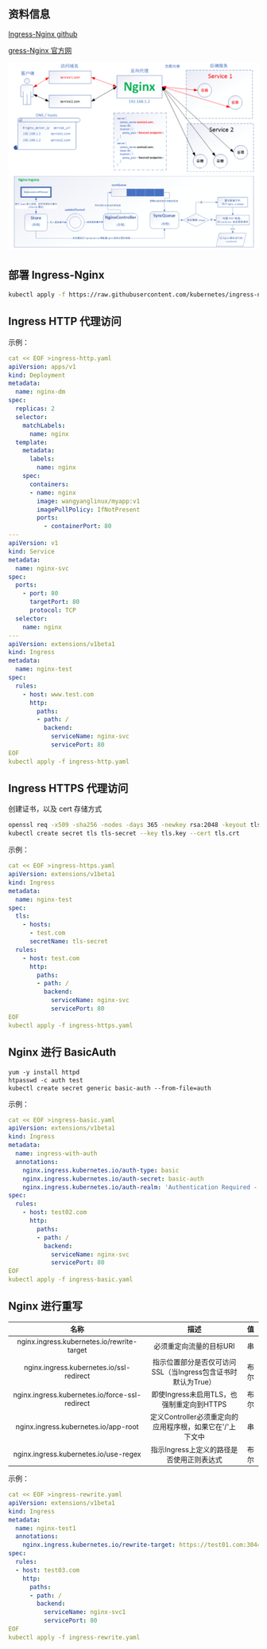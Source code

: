 ## 资料信息

[Ingress-Nginx github](https://github.com/kubernetes/ingress-nginxIn)

[gress-Nginx 官方网](https://kubernetes.github.io/ingress-nginx/)

![ingress](https://raw.githubusercontent.com/wzxmt/images/master/img/image-nginx1.png)

## 部署 Ingress-Nginx

```bash
kubectl apply -f https://raw.githubusercontent.com/kubernetes/ingress-nginx/master/deploy/static/provider/baremetal/deploy.yaml
```

## Ingress HTTP 代理访问

示例：

```yaml
cat << EOF >ingress-http.yaml
apiVersion: apps/v1
kind: Deployment
metadata:
  name: nginx-dm
spec:
  replicas: 2
  selector:
    matchLabels:
      name: nginx
  template:
    metadata:
      labels:
        name: nginx
    spec:
      containers:
      - name: nginx
        image: wangyanglinux/myapp:v1
        imagePullPolicy: IfNotPresent
        ports:
          - containerPort: 80
---
apiVersion: v1
kind: Service
metadata:  
  name: nginx-svc
spec:  
  ports:    
    - port: 80      
      targetPort: 80      
      protocol: TCP  
  selector:    
    name: nginx
---
apiVersion: extensions/v1beta1
kind: Ingress
metadata:  
  name: nginx-test
spec:  
  rules:    
    - host: www.test.com      
      http:        
        paths:        
        - path: /          
          backend:            
            serviceName: nginx-svc            
            servicePort: 80
EOF
kubectl apply -f ingress-http.yaml
```

## Ingress  HTTPS 代理访问

创建证书，以及 cert 存储方式

```bash
openssl req -x509 -sha256 -nodes -days 365 -newkey rsa:2048 -keyout tls.key -out tls.crt -subj "/CN=nginxsvc/O=nginxsvc"
kubectl create secret tls tls-secret --key tls.key --cert tls.crt
```

示例：

```yaml
cat << EOF >ingress-https.yaml
apiVersion: extensions/v1beta1
kind: Ingress
metadata:  
  name: nginx-test
spec:  
  tls:    
    - hosts:      
      - test.com      
      secretName: tls-secret  
  rules:    
    - host: test.com      
      http:        
        paths:        
        - path: /          
          backend:            
            serviceName: nginx-svc            
            servicePort: 80
EOF
kubectl apply -f ingress-https.yaml
```

## Nginx 进行 BasicAuth

```
yum -y install httpd
htpasswd -c auth test
kubectl create secret generic basic-auth --from-file=auth
```

示例：

```yaml
cat << EOF >ingress-basic.yaml
apiVersion: extensions/v1beta1
kind: Ingress
metadata:  
  name: ingress-with-auth  
  annotations:    
    nginx.ingress.kubernetes.io/auth-type: basic    
    nginx.ingress.kubernetes.io/auth-secret: basic-auth    
    nginx.ingress.kubernetes.io/auth-realm: 'Authentication Required - test'
spec:  
  rules:  
    - host: test02.com    
      http:      
        paths:      
        - path: /        
          backend:          
            serviceName: nginx-svc          
            servicePort: 80
EOF
kubectl apply -f ingress-basic.yaml
```

## Nginx 进行重写

|                      名称                      |                             描述                             |  值  |
| :--------------------------------------------: | :----------------------------------------------------------: | :--: |
|   nginx.ingress.kubernetes.io/rewrite-target   |                   必须重定向流量的目标URI                    |  串  |
|    nginx.ingress.kubernetes.io/ssl-redirect    | 指示位置部分是否仅可访问SSL（当Ingress包含证书时默认为True） | 布尔 |
| nginx.ingress.kubernetes.io/force-ssl-redirect |          即使Ingress未启用TLS，也强制重定向到HTTPS           | 布尔 |
|      nginx.ingress.kubernetes.io/app-root      |  定义Controller必须重定向的应用程序根，如果它在'/'上下文中   |  串  |
|     nginx.ingress.kubernetes.io/use-regex      |          指示Ingress上定义的路径是否使用正则表达式           | 布尔 |

示例：
```yaml
cat << EOF >ingress-rewrite.yaml
apiVersion: extensions/v1beta1
kind: Ingress
metadata:  
  name: nginx-test1  
  annotations:    
    nginx.ingress.kubernetes.io/rewrite-target: https://test01.com:30443
spec:  
  rules:  
  - host: test03.com
    http:
      paths:      
      - path: /        
        backend:          
          serviceName: nginx-svc1         
          servicePort: 80
EOF
kubectl apply -f ingress-rewrite.yaml
```

